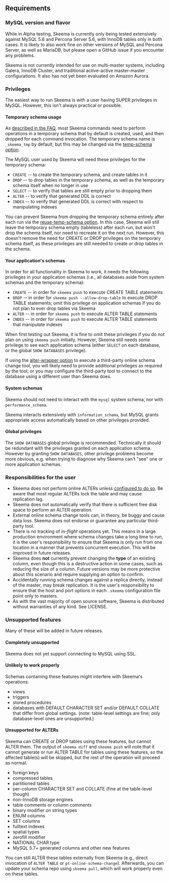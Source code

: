 ## Requirements

### MySQL version and flavor

While in Alpha testing, Skeema is currently only being tested extensively against MySQL 5.6 and Percona Server 5.6, with InnoDB tables only in both cases. It is likely to also work fine on other versions of MySQL and Percona Server, as well as MariaDB, but please open a GitHub issue if you encounter any problems.

Skeema is not currently intended for use on multi-master systems, including Galera, InnoDB Cluster, and traditional active-active master-master configurations. It also has not yet been evaluated on Amazon Aurora.

### Privileges

The easiest way to run Skeema is with a user having SUPER privileges in MySQL. However, this isn't always practical or possible.

#### Temporary schema usage

As [described in the FAQ](faq.md#temporary-schema-usage), most Skeema commands need to perform operations in a temporary schema that by default is created, used, and then dropped for each command invocation. The temporary schema name is `_skeema_tmp` by default, but this may be changed via the [temp-schema option](options.md#temp-schema). 

The MySQL user used by Skeema will need these privileges for the temporary schema:

* `CREATE` -- to create the temporary schema, and create tables in it
* `DROP` -- to drop tables in the temporary schema, as well as the temporary schema itself when no longer in use
* `SELECT` -- to verify that tables are still empty prior to dropping them
* `ALTER` -- to verify that generated DDL is correct
* `INDEX` -- to verify that generated DDL is correct with respect to manipulating indexes

You can prevent Skeema from dropping the temporary schema entirely after each run via the [reuse-temp-schema option](options.md#reuse-temp-schema). In this case, Skeema will still leave the temporary schema empty (tableless) after each run, but won't drop the schema itself, nor need to recreate it on the next run. However, this doesn't remove the need for CREATE or DROP privileges on the temporary schema itself, as these privileges are still needed to create or drop tables in the schema.

#### Your application's schemas

In order for all functionality in Skeema to work, it needs the following privileges in your application schemas (i.e., all databases aside from system schemas and the temporary schema):

* `CREATE` -- in order for `skeema push` to execute CREATE TABLE statements
* `DROP` -- in order for `skeema push --allow-drop-table` to execute DROP TABLE statements; omit this privilege on application schemas if you do not plan to ever drop tables via Skeema
* `ALTER` -- in order for `skeema push` to execute ALTER TABLE statements
* `INDEX` -- in order for `skeema push` to execute ALTER TABLE statements that manipulate indexes

When first testing out Skeema, it is fine to omit these privileges if you do not plan on using `skeema push` initially. However, Skeema still needs *some* privilege to see each application schema (either `SELECT` on each database, or the global `SHOW DATABASES` privilege).

If using the [alter-wrapper option](options.md#alter-wrapper) to execute a third-party online schema change tool, you will likely need to provide additional privileges as required by the tool; or you may configure the third-party tool to connect to the database using a different user than Skeema does.

#### System schemas

Skeema should not need to interact with the `mysql` system schema, nor with `performance_schema`.

Skeema interacts extensively with `information_schema`, but MySQL grants appropriate access automatically based on other privileges provided.

#### Global privileges

The `SHOW DATABASES` global privilege is recommended. Technically it should be redundant with the privileges granted on each application schema. However by granting `SHOW DATABASES`, other privilege problems become more obvious, e.g. when trying to diagnose why Skeema can't "see" one or more application schemas.


### Responsibilities for the user

* Skeema does not perform online ALTERs unless [configured to do so](faq.md#how-do-i-configure-skeema-to-use-online-schema-change-tools). Be aware that most regular ALTERs lock the table and may cause replication lag.
* Skeema does not automatically verify that there is sufficient free disk space to perform an ALTER operation.
* External online schema change tools can, in theory, be buggy and cause data loss. Skeema does not endorse or guarantee any particular third-party tool.
* There is no tracking of *in-flight* operations yet. This means in a large production environment where schema changes take a long time to run, it is the user's responsibility to ensure that Skeema is only run from one location in a manner that prevents concurrent execution. This will be improved in future releases.
* Skeema does **not** currently prevent changing the **type** of an existing column, even though this is a destructive action in some cases, such as reducing the size of a column. Future versions may be more protective about this scenario and require supplying an option to confirm.
* Accidentally running schema changes against a replica directly, instead of the master, may break replication. It is the user's responsibility to ensure that the host and port options in each `.skeema` configuration file point only to masters.
* As with the vast majority of open source software, Skeema is distributed without warranties of any kind. See LICENSE.

### Unsupported features

Many of these will be added in future releases.

#### Completely unsupported

Skeema does not yet support connecting to MySQL using SSL. 

#### Unlikely to work properly

Schemas containing these features might interfere with Skeema's operations:

* views
* triggers
* stored procedures
* databases with DEFAULT CHARACTER SET and/or DEFAULT COLLATE that differ from global settings. (note: table-level settings are fine; only database-level ones are unsupported.)

#### Unsupported for ALTERs

Skeema can CREATE or DROP tables using these features, but cannot ALTER them. The output of `skeema diff` and `skeema push` will note that it cannot generate or run ALTER TABLE for tables using these features, so the affected table(s) will be skipped, but the rest of the operation will proceed as normal. 

* foreign keys
* compressed tables
* partitioned tables
* per-column CHARACTER SET and COLLATE (fine at the table-level though)
* non-InnoDB storage engines
* table comments or column comments
* binary modifier on string types
* ENUM columns
* SET columns
* fulltext indexes
* spatial types
* zerofill modifier
* NATIONAL CHAR type
* MySQL 5.7+ generated columns and other new features

You can still ALTER these tables externally from Skeema (e.g., direct invocation of `ALTER TABLE` or `pt-online-schema-change`). Afterwards, you can update your schema repo using `skeema pull`, which will work properly even on these tables.